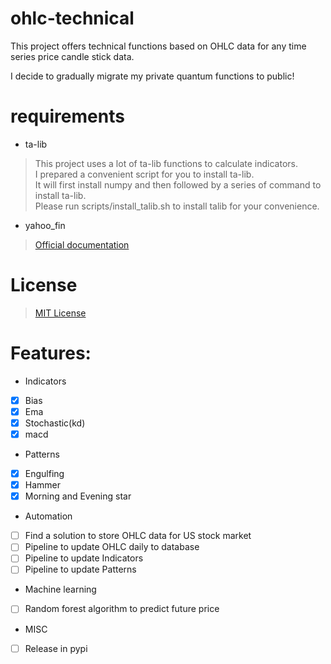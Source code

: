 # ohlc-technical
This project offers technical functions based on OHLC data for any time series price candle stick data.

I decide to gradually migrate my private quantum functions to public!

# requirements
- ta-lib
> This project uses a lot of ta-lib functions to calculate indicators.  
> I prepared a convenient script for you to install ta-lib.   
> It will first install numpy and then followed by a series of command to install ta-lib.  
> Please run scripts/install_talib.sh to install talib for your convenience.
- yahoo_fin
> [Official documentation](http://theautomatic.net/yahoo_fin-documentation/)

# License
> [MIT License](LICENSE)

# Features:
- Indicators
- [x] Bias
- [x] Ema
- [x] Stochastic(kd)
- [x] macd

- Patterns
- [x] Engulfing
- [x] Hammer
- [x] Morning and Evening star

- Automation
- [ ] Find a solution to store OHLC data for US stock market
- [ ] Pipeline to update OHLC daily to database
- [ ] Pipeline to update Indicators
- [ ] Pipeline to update Patterns

- Machine learning
- [ ] Random forest algorithm to predict future price

- MISC
- [ ] Release in pypi
